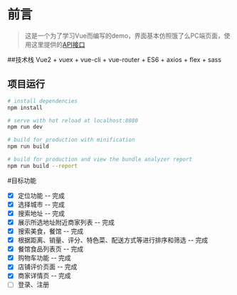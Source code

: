 # 前言

> 这是一个为了学习Vue而编写的demo，界面基本仿照饿了么PC端页面，使用这里提供的[API接口](https://github.com/bailicangdu/node-elm/blob/master/API.md)


##技术栈
Vue2 + vuex + vue-cli + vue-router + ES6 + axios + flex + sass


## 项目运行

``` bash
# install dependencies
npm install

# serve with hot reload at localhost:8080
npm run dev

# build for production with minification
npm run build

# build for production and view the bundle analyzer report
npm run build --report
```

#目标功能
- [x] 定位功能 -- 完成
- [x] 选择城市 -- 完成
- [x] 搜索地址 -- 完成
- [x] 展示所选地址附近商家列表 -- 完成
- [x] 搜索美食，餐馆 -- 完成
- [x] 根据距离、销量、评分、特色菜、配送方式等进行排序和筛选 -- 完成
- [x] 餐馆食品列表页 -- 完成
- [x] 购物车功能 -- 完成
- [x] 店铺评价页面 -- 完成
- [x] 商家详情页 -- 完成
- [ ] 登录、注册
